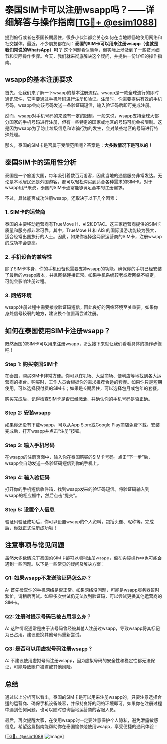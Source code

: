 # 泰国SIM卡可以注册wsapp吗？——详细解答与操作指南[[TG💪+ @esim1088](https://t.me/s/esim1088)]

提到旅行或者在泰国长期居住，很多小伙伴都会关心如何在当地顺畅地使用网络和社交媒体。最近，不少朋友都在问：**泰国的SIM卡可以用来注册wsapp（也就是我们常说的WhatsApp）吗？** 这个问题看似简单，但实际上涉及到了一些技术细节和实际操作步骤。今天，我们就来彻底解决这个疑问，并提供一份详细的操作指南。

## wsapp的基本注册要求

首先，让我们来了解一下wsapp的基本注册流程。wsapp是一款全球流行的即时通讯软件，它需要通过手机号码进行注册和验证。注册时，你需要提供有效的手机号码，wsapp会向该号码发送一条验证码短信，输入验证码后即可完成注册。

然而，wsapp对手机号码的来源有一定的限制。一般来说，wsapp支持全球大部分国家的手机号码进行注册，但有一些特定的国家或地区的号码可能会被限制。这是因为wsapp为了防止垃圾信息和诈骗行为的发生，会对某些地区的号码进行特殊处理。

那么，泰国的SIM卡是否属于受限范围呢？答案是：**大多数情况下是可以的！**

## 泰国SIM卡的适用性分析

泰国是一个旅游大国，每年吸引着数百万游客，因此当地的通信服务非常发达。无论是本地居民还是外国游客，都可以轻松购买到适合各种需求的SIM卡。对于wsapp用户来说，泰国的SIM卡通常能够满足基本的注册需求。

不过，具体能否成功注册wsapp，还取决于以下几个因素：

### 1. SIM卡的运营商

泰国的主要移动运营商有TrueMove H、AIS和DTAC。这三家运营商提供的SIM卡质量和服务都非常可靠。其中，TrueMove H 和 AIS 的国际漫游功能较为强大，适合经常出国旅行的人士。因此，如果你选择这两家运营商的SIM卡，注册wsapp的成功率会更高。

### 2. 手机设备的兼容性

除了SIM卡本身，你的手机设备也需要支持wsapp的功能。确保你的手机已经安装了最新的wsapp版本，并且网络连接正常。如果手机系统较老或者网络不稳定，可能会影响注册过程。

### 3. 网络环境

wsapp注册过程中需要接收验证码短信，因此良好的网络环境至关重要。如果你身处信号较弱的地方，建议换个位置再尝试注册。

## 如何在泰国使用SIM卡注册wsapp？

既然泰国的SIM卡可以用来注册wsapp，那么接下来就让我们看看具体的操作步骤吧！

### Step 1: 购买泰国SIM卡

在泰国，购买SIM卡非常方便。你可以在机场、大型商场、便利店等地找到各大运营商的柜台。购买时，工作人员会根据你的需求推荐合适的套餐。如果你只是短期使用，可以选择预付费的SIM卡；如果是长期居住，可以选择包月或包年的套餐。

购买完成后，记得检查SIM卡是否已经激活，并确认你的手机号码是否正确。

### Step 2: 安装wsapp

如果你还没有下载wsapp，可以从App Store或Google Play商店免费下载。安装完成后，打开wsapp并点击“注册”按钮。

### Step 3: 输入手机号码

在wsapp的注册页面中，输入你在泰国购买的SIM卡号码。点击“下一步”后，wsapp会自动发送一条验证码短信到你的手机上。

### Step 4: 输入验证码

打开你的手机短信收件箱，找到wsapp发来的验证码短信。将验证码输入到wsapp的相应框中，然后点击“提交”。

### Step 5: 设置个人信息

验证码验证成功后，你可以设置wsapp的个人资料，包括头像、昵称等。完成后，你就正式注册成功啦！

## 注意事项与常见问题

虽然大多数情况下泰国的SIM卡都可以顺利注册wsapp，但在实际操作中也可能会遇到一些问题。以下是一些常见的疑问及解决方案：

### Q1: 如果wsapp不发送验证码怎么办？

A: 首先检查你的手机网络是否正常。如果网络没问题，可能是wsapp服务器暂时繁忙，请稍后再试。如果多次尝试仍无法收到验证码，可以尝试更换其他运营商的SIM卡。

### Q2: 注册时提示号码已被占用怎么办？

A: 这种情况通常是由于该号码曾经被其他人注册过wsapp，导致wsapp将其标记为已占用。建议更换其他号码重新尝试。

### Q3: 是否可以用虚拟号码注册wsapp？

A: 不建议使用虚拟号码注册wsapp，因为虚拟号码的安全性和稳定性都无法保证，可能导致账户被盗或其他风险。

## 总结

通过以上分析可以看出，泰国的SIM卡是可以用来注册wsapp的，只要注意选择合适的运营商、确保手机设备兼容，并保持良好的网络环境即可。如果你在注册过程中遇到任何问题，也可以随时咨询当地运营商的客服人员。

最后，再次提醒大家，在使用wsapp时一定要注意保护个人隐私，避免泄露敏感信息。希望这篇指南能帮助你在泰国愉快地使用wsapp，享受便捷的通讯体验！

[[TG💪+ @esim1088](https://t.me/s/esim1088) ![Image](https://i.postimg.cc/4NQfJmqS/Snipaste-2025-05-13-00-14-12.png)]